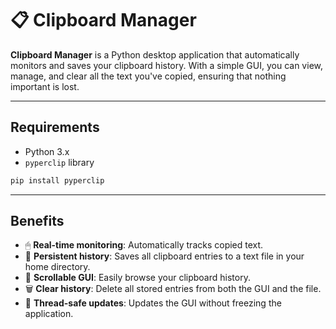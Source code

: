 
# 📋 Clipboard Manager

**Clipboard Manager** is a Python desktop application that automatically monitors and saves your clipboard history. With a simple GUI, you can view, manage, and clear all the text you've copied, ensuring that nothing important is lost.

---

## **Requirements**
- Python 3.x  
- `pyperclip` library
```bash
pip install pyperclip
````

---

## **Benefits**

* 🖱 **Real-time monitoring**: Automatically tracks copied text.
* 📝 **Persistent history**: Saves all clipboard entries to a text file in your home directory.
* 📜 **Scrollable GUI**: Easily browse your clipboard history.
* 🗑 **Clear history**: Delete all stored entries from both the GUI and the file.
* 🔄 **Thread-safe updates**: Updates the GUI without freezing the application.


